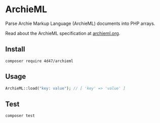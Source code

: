 
# ArchieML

Parse Archie Markup Language (ArchieML) documents into PHP arrays.

Read about the ArchieML specification at [archieml.org](http://archieml.org).

## Install

`composer require 4d47/archieml`

## Usage

```php
ArchieML::load("key: value"); // [ 'key' => 'value' ]
```

## Test

`composer test`

